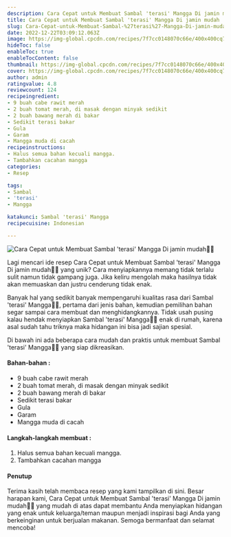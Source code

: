 ```yaml
---
description: Cara Cepat untuk Membuat Sambal 'terasi' Mangga Di jamin mudah"
title: Cara Cepat untuk Membuat Sambal 'terasi' Mangga Di jamin mudah
slug: Cara-Cepat-untuk-Membuat-Sambal-%27terasi%27-Mangga-Di-jamin-mudah
date: 2022-12-22T03:09:12.063Z
image: https://img-global.cpcdn.com/recipes/7f7cc0148070c66e/400x400cq70/photo.jpg
hideToc: false
enableToc: true
enableTocContent: false
thumbnail: https://img-global.cpcdn.com/recipes/7f7cc0148070c66e/400x400cq70/photo.jpg
cover: https://img-global.cpcdn.com/recipes/7f7cc0148070c66e/400x400cq70/photo.jpg
author: admin
ratingvalue: 4.8
reviewcount: 124
recipeingredient:
- 9 buah cabe rawit merah
- 2 buah tomat merah, di masak dengan minyak sedikit
- 2 buah bawang merah di bakar
- Sedikit terasi bakar
- Gula
- Garam
- Mangga muda di cacah
recipeinstructions:
- Halus semua bahan kecuali mangga.
- Tambahkan cacahan mangga
categories:
- Resep

tags:
- Sambal
- 'terasi'
- Mangga

katakunci: Sambal 'terasi' Mangga
recipecuisine: Indonesian

---
```


![Cara Cepat untuk Membuat Sambal 'terasi' Mangga Di jamin mudah👩‍🍳](https://img-global.cpcdn.com/recipes/7f7cc0148070c66e/400x400cq70/photo.jpg)

Lagi mencari ide resep Cara Cepat untuk Membuat Sambal 'terasi' Mangga Di jamin mudah👩‍🍳 yang unik? Cara menyiapkannya memang tidak terlalu sulit namun tidak gampang juga. Jika keliru mengolah maka hasilnya tidak akan memuaskan dan justru cenderung tidak enak.

Banyak hal yang sedikit banyak mempengaruhi kualitas rasa dari Sambal 'terasi' Mangga👩‍🍳, pertama dari jenis bahan, kemudian pemilihan bahan segar sampai cara membuat dan menghidangkannya. Tidak usah pusing kalau hendak menyiapkan Sambal 'terasi' Mangga👩‍🍳 enak di rumah, karena asal sudah tahu triknya maka hidangan ini bisa jadi sajian spesial.

Di bawah ini ada beberapa cara mudah dan praktis untuk membuat Sambal 'terasi' Mangga👩‍🍳 yang siap dikreasikan.

<!--inarticleads1-->

#### Bahan-bahan :

- 9 buah cabe rawit merah
- 2 buah tomat merah, di masak dengan minyak sedikit
- 2 buah bawang merah di bakar
- Sedikit terasi bakar
- Gula
- Garam
- Mangga muda di cacah

<!--inarticleads2-->

#### Langkah-langkah membuat :

1. Halus semua bahan kecuali mangga.
1. Tambahkan cacahan mangga

#### Penutup

Terima kasih telah membaca resep yang kami tampilkan di sini. Besar harapan kami, Cara Cepat untuk Membuat Sambal 'terasi' Mangga Di jamin mudah👩‍🍳 yang mudah di atas dapat membantu Anda menyiapkan hidangan yang enak untuk keluarga/teman maupun menjadi inspirasi bagi Anda yang berkeinginan untuk berjualan makanan. Semoga bermanfaat dan selamat mencoba!